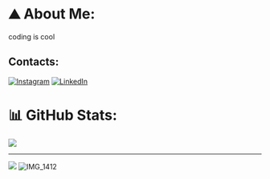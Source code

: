 # ⛰️ About Me:
coding is cool


## Contacts:
[![Instagram](https://img.shields.io/badge/Instagram-%23E4405F.svg?logo=Instagram&logoColor=white)](https://instagram.com/ray72271) [![LinkedIn](https://img.shields.io/badge/LinkedIn-%230077B5.svg?logo=linkedin&logoColor=white)](https://linkedin.com/in/ryan-ray-0b6658222) 

# 📊 GitHub Stats:
![](https://github-readme-stats.vercel.app/api/top-langs/?username=ray7227&theme=dark&hide_border=false&include_all_commits=true&count_private=true&layout=compact)

---
[![](https://visitcount.itsvg.in/api?id=ray7227&icon=0&color=0)](https://visitcount.itsvg.in)
![IMG_1412](https://github.com/ray7227/ray7227/assets/135638883/795adfd0-40c3-4b07-b90b-27df108ddb85)
